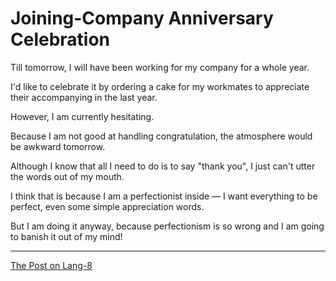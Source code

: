 # Joining-Company Anniversary Celebration

Till tomorrow, I will have been working for my company for a whole year.

I'd like to celebrate it by ordering a cake for my workmates to appreciate their accompanying in the last year.

However, I am currently hesitating.

Because I am not good at handling congratulation, the atmosphere would be awkward tomorrow.

Although I know that all I need to do is to say "thank you", I just can't utter the words out of my mouth.

I think that is because I am a perfectionist inside — I want everything to be perfect, even some simple appreciation words.

But I am doing it anyway, because perfectionism is so wrong and I am going to banish it out of my mind!

---

[The Post on Lang-8](http://lang-8.com/1358180/journals/50251951633374779750353664145271720908)
